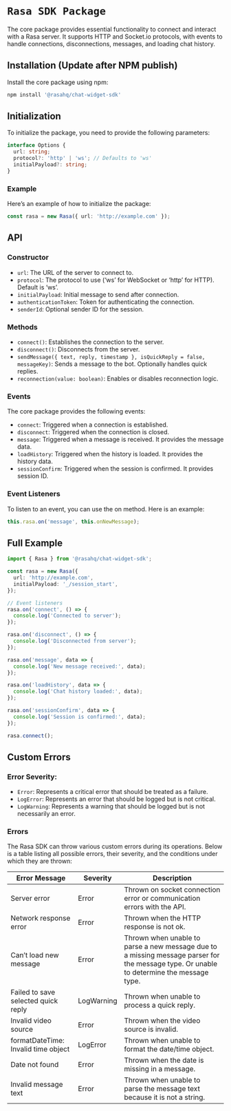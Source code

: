 # `Rasa SDK Package`

The core package provides essential functionality to connect and interact with a Rasa server. It supports HTTP and Socket.io protocols, with events to handle connections, disconnections, messages, and loading chat history.

## Installation (Update after NPM publish)

Install the core package using npm:

```bash
npm install '@rasahq/chat-widget-sdk'
```

## Initialization

To initialize the package, you need to provide the following parameters:

```typescript
interface Options {
  url: string;
  protocol?: 'http' | 'ws'; // Defaults to 'ws'
  initialPayload?: string;
}
```

### Example

Here’s an example of how to initialize the package:

```typescript
const rasa = new Rasa({ url: 'http://example.com' });
```

## API

### Constructor

- `url`: The URL of the server to connect to.
- `protocol`: The protocol to use (‘ws’ for WebSocket or ‘http’ for HTTP). Default is ‘ws’.
- `initialPayload`: Initial message to send after connection.
- `authenticationToken`: Token for authenticating the connection.
- `senderId`: Optional sender ID for the session.

### Methods

- `connect()`: Establishes the connection to the server.
- `disconnect()`: Disconnects from the server.
- `sendMessage({ text, reply, timestamp }, isQuickReply = false, messageKey)`: Sends a message to the bot. Optionally handles quick replies.
- `reconnection(value: boolean)`: Enables or disables reconnection logic.

### Events

The core package provides the following events:

- `connect`: Triggered when a connection is established.
- `disconnect`: Triggered when the connection is closed.
- `message`: Triggered when a message is received. It provides the message data.
- `loadHistory`: Triggered when the history is loaded. It provides the history data.
- `sessionConfirm`: Triggered when the session is confirmed. It provides session ID.

### Event Listeners

To listen to an event, you can use the on method. Here is an example:

```typescript
this.rasa.on('message', this.onNewMessage);
```

## Full Example

```typescript
import { Rasa } from '@rasahq/chat-widget-sdk';

const rasa = new Rasa({
  url: 'http://example.com',
  initialPayload: '_/session_start',
});

// Event listeners
rasa.on('connect', () => {
  console.log('Connected to server');
});

rasa.on('disconnect', () => {
  console.log('Disconnected from server');
});

rasa.on('message', data => {
  console.log('New message received:', data);
});

rasa.on('loadHistory', data => {
  console.log('Chat history loaded:', data);
});

rasa.on('sessionConfirm', data => {
  console.log('Session is confirmed:', data);
});

rasa.connect();
```

## Custom Errors

### Error Severity:

- `Error`: Represents a critical error that should be treated as a failure.
- `LogError`: Represents an error that should be logged but is not critical.
- `LogWarning`: Represents a warning that should be logged but is not necessarily an error.

### Errors

The Rasa SDK can throw various custom errors during its operations. Below is a table listing all possible errors, their severity, and the conditions under which they are thrown:

| Error Message                       | Severity   | Description                                                                                                                              |
| ----------------------------------- | ---------- | ---------------------------------------------------------------------------------------------------------------------------------------- |
| Server error                        | Error      | Thrown on socket connection error or communication errors with the API.                                                                  |
| Network response error              | Error      | Thrown when the HTTP response is not ok.                                                                                                 |
| Can’t load new message              | Error      | Thrown when unable to parse a new message due to a missing message parser for the message type. Or unable to determine the message type. |
| Failed to save selected quick reply | LogWarning | Thrown when unable to process a quick reply.                                                                                             |
| Invalid video source                | Error      | Thrown when the video source is invalid.                                                                                                 |
| formatDateTime: Invalid time object | LogError   | Thrown when unable to format the date/time object.                                                                                       |
| Date not found                      | Error      | Thrown when the date is missing in a message.                                                                                            |
| Invalid message text                | Error      | Thrown when unable to parse the message text because it is not a string.                                                                 |
